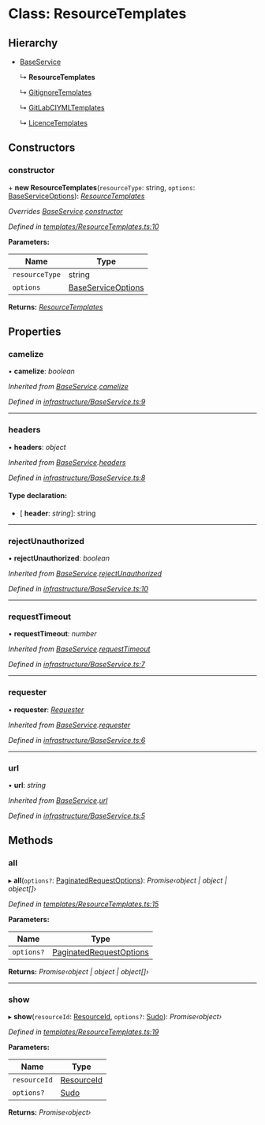 # Class: ResourceTemplates

## Hierarchy

* [BaseService](_infrastructure_baseservice_.baseservice.md)

  ↳ **ResourceTemplates**

  ↳ [GitignoreTemplates](_services_gitignoretemplates_.gitignoretemplates.md)

  ↳ [GitLabCIYMLTemplates](_services_gitlabciymltemplates_.gitlabciymltemplates.md)

  ↳ [LicenceTemplates](_services_licencetemplates_.licencetemplates.md)

## Constructors

###  constructor

\+ **new ResourceTemplates**(`resourceType`: string, `options`: [BaseServiceOptions](../interfaces/_infrastructure_index_.baseserviceoptions.md)): *[ResourceTemplates](_templates_resourcetemplates_.resourcetemplates.md)*

*Overrides [BaseService](_infrastructure_baseservice_.baseservice.md).[constructor](_infrastructure_baseservice_.baseservice.md#constructor)*

*Defined in [templates/ResourceTemplates.ts:10](https://github.com/arsdehnel/node-gitlab/blob/c2ee9bb/src/templates/ResourceTemplates.ts#L10)*

**Parameters:**

Name | Type |
------ | ------ |
`resourceType` | string |
`options` | [BaseServiceOptions](../interfaces/_infrastructure_index_.baseserviceoptions.md) |

**Returns:** *[ResourceTemplates](_templates_resourcetemplates_.resourcetemplates.md)*

## Properties

###  camelize

• **camelize**: *boolean*

*Inherited from [BaseService](_infrastructure_baseservice_.baseservice.md).[camelize](_infrastructure_baseservice_.baseservice.md#camelize)*

*Defined in [infrastructure/BaseService.ts:9](https://github.com/arsdehnel/node-gitlab/blob/c2ee9bb/src/infrastructure/BaseService.ts#L9)*

___

###  headers

• **headers**: *object*

*Inherited from [BaseService](_infrastructure_baseservice_.baseservice.md).[headers](_infrastructure_baseservice_.baseservice.md#headers)*

*Defined in [infrastructure/BaseService.ts:8](https://github.com/arsdehnel/node-gitlab/blob/c2ee9bb/src/infrastructure/BaseService.ts#L8)*

#### Type declaration:

* \[ **header**: *string*\]: string

___

###  rejectUnauthorized

• **rejectUnauthorized**: *boolean*

*Inherited from [BaseService](_infrastructure_baseservice_.baseservice.md).[rejectUnauthorized](_infrastructure_baseservice_.baseservice.md#rejectunauthorized)*

*Defined in [infrastructure/BaseService.ts:10](https://github.com/arsdehnel/node-gitlab/blob/c2ee9bb/src/infrastructure/BaseService.ts#L10)*

___

###  requestTimeout

• **requestTimeout**: *number*

*Inherited from [BaseService](_infrastructure_baseservice_.baseservice.md).[requestTimeout](_infrastructure_baseservice_.baseservice.md#requesttimeout)*

*Defined in [infrastructure/BaseService.ts:7](https://github.com/arsdehnel/node-gitlab/blob/c2ee9bb/src/infrastructure/BaseService.ts#L7)*

___

###  requester

• **requester**: *[Requester](../interfaces/_infrastructure_index_.requester.md)*

*Inherited from [BaseService](_infrastructure_baseservice_.baseservice.md).[requester](_infrastructure_baseservice_.baseservice.md#requester)*

*Defined in [infrastructure/BaseService.ts:6](https://github.com/arsdehnel/node-gitlab/blob/c2ee9bb/src/infrastructure/BaseService.ts#L6)*

___

###  url

• **url**: *string*

*Inherited from [BaseService](_infrastructure_baseservice_.baseservice.md).[url](_infrastructure_baseservice_.baseservice.md#url)*

*Defined in [infrastructure/BaseService.ts:5](https://github.com/arsdehnel/node-gitlab/blob/c2ee9bb/src/infrastructure/BaseService.ts#L5)*

## Methods

###  all

▸ **all**(`options?`: [PaginatedRequestOptions](../interfaces/_infrastructure_index_.paginatedrequestoptions.md)): *Promise‹object | object | object[]›*

*Defined in [templates/ResourceTemplates.ts:15](https://github.com/arsdehnel/node-gitlab/blob/c2ee9bb/src/templates/ResourceTemplates.ts#L15)*

**Parameters:**

Name | Type |
------ | ------ |
`options?` | [PaginatedRequestOptions](../interfaces/_infrastructure_index_.paginatedrequestoptions.md) |

**Returns:** *Promise‹object | object | object[]›*

___

###  show

▸ **show**(`resourceId`: [ResourceId](../modules/_services_index_.md#resourceid), `options?`: [Sudo](../interfaces/_infrastructure_index_.sudo.md)): *Promise‹object›*

*Defined in [templates/ResourceTemplates.ts:19](https://github.com/arsdehnel/node-gitlab/blob/c2ee9bb/src/templates/ResourceTemplates.ts#L19)*

**Parameters:**

Name | Type |
------ | ------ |
`resourceId` | [ResourceId](../modules/_services_index_.md#resourceid) |
`options?` | [Sudo](../interfaces/_infrastructure_index_.sudo.md) |

**Returns:** *Promise‹object›*
